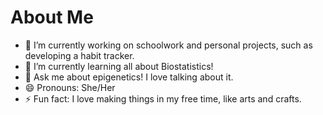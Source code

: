 # About Me



- 🔭 I’m currently working on schoolwork and personal projects, such as developing a habit tracker.
- 🌱 I’m currently learning all about Biostatistics!
- 💬 Ask me about epigenetics! I love talking about it.
- 😄 Pronouns: She/Her
- ⚡ Fun fact: I love making things in my free time, like arts and crafts.

